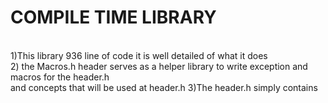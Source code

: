 # COMPILE TIME LIBRARY 
<br>
1)This library 936 line of code it is well detailed of what it does<br>
2) the Macros.h header serves as a helper library to write exception and macros for the header.h <br>
and concepts that will be used at header.h
3)The header.h simply contains 
